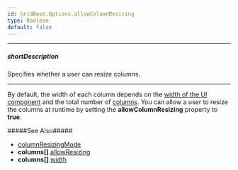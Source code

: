 ```yaml
---
id: GridBase.Options.allowColumnResizing
type: Boolean
default: false
---
```

---
##### shortDescription
Specifies whether a user can resize columns.

---
By default, the width of each column depends on the [width of the UI component](/api-reference/10%20UI%20Widgets/DOMComponent/1%20Configuration/width.md '{basewidgetpath}/Configuration/#width') and the total number of [columns](/api-reference/10%20UI%20Widgets/GridBase/1%20Configuration/columns '{basewidgetpath}/Configuration/columns/'). You can allow a user to resize the columns at runtime by setting the **allowColumnResizing** property to **true**.

#####See Also#####
- [columnResizingMode](/api-reference/10%20UI%20Widgets/GridBase/1%20Configuration/columnResizingMode.md '{basewidgetpath}/Configuration/#columnResizingMode')
- **columns[]**.[allowResizing](/api-reference/_hidden/GridBaseColumn/allowResizing.md '{basewidgetpath}/Configuration/columns/#allowResizing')
- **columns[]**.[width](/api-reference/_hidden/GridBaseColumn/width.md '{basewidgetpath}/Configuration/columns/#width')